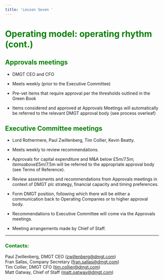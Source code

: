 ```yaml
---
title: 'Lesson Seven '
---
```

<font color="green"><H1>Operating model: operating rhythm (cont.)</h1></font>

<font color="green"><H2>Approvals meetings</h2></font>

* DMGT CEO and CFO

* Meets weekly (prior to the Executive Committee)
* Pre-vet items that require approval per the thresholds outlined in the Green Book
* Items considered and approved at Approvals Meetings will automatically be referred to the relevant DMGT approval body (see process overleaf)

<font color="green"><H2>Executive Committee meetings</h2></font>

* Lord Rothermere, Paul Zwillenberg, Tim Collier, Kevin Beatty.

* Meets weekly to review recommendations.
* Approvals for capital expenditure and M&A below £5m/$7.5m;items above £5m/$7.5m will be referred to the appropriate approval body (see Terms of Reference).
* Review assessments and recommendations from Approvals meetings in context of DMGT plc strategy, financial capacity and timing preferences.
* Form DMGT position, following which there will be either a communication back to Operating Companies or to higher approval body.
* Recommendations to Executive Committee will come via the Approvals meetings.
* Meeting arrangements made by Chief of Staff.

- - -


<font color="green"><H3>Contacts: </H3></font>

Paul Zwillenberg, DMGT CEO (<zwillenberg@dmgt.com>)
<br>
Fran Sallas, Company Secretary (<fran.sallas@dmgt.com>)
<br>
Tim Collier, DMGT CFO (<tim.collier@dmgt.com>)
<br>
Matt Oatway, Chief of Staff (<matt.oatway@dmgt.com>)


